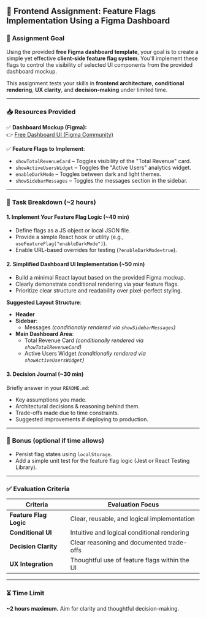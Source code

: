 ## 🚩 **Frontend Assignment: Feature Flags Implementation Using a Figma Dashboard**

### 🎯 **Assignment Goal**

Using the provided **free Figma dashboard template**, your goal is to create a simple yet effective **client-side feature flag system**. You'll implement these flags to control the visibility of selected UI components from the provided dashboard mockup.

This assignment tests your skills in **frontend architecture**, **conditional rendering**, **UX clarity**, and **decision-making** under limited time.

---

### 📥 **Resources Provided**

✅ **Dashboard Mockup (Figma):**  
👉 [Free Dashboard UI (Figma Community)](https://www.figma.com/community/file/1020707462188017225)

✅ **Feature Flags to Implement**:
- `showTotalRevenueCard` – Toggles visibility of the "Total Revenue" card.
- `showActiveUsersWidget` – Toggles the "Active Users" analytics widget.
- `enableDarkMode` – Toggles between dark and light themes.
- `showSidebarMessages` – Toggles the messages section in the sidebar.

---

### 📌 **Task Breakdown (~2 hours)**

#### **1. Implement Your Feature Flag Logic (~40 min)**
- Define flags as a JS object or local JSON file.
- Provide a simple React hook or utility (e.g., `useFeatureFlag("enableDarkMode")`).
- Enable URL-based overrides for testing (`?enableDarkMode=true`).

#### **2. Simplified Dashboard UI Implementation (~50 min)**
- Build a minimal React layout based on the provided Figma mockup.
- Clearly demonstrate conditional rendering via your feature flags.
- Prioritize clear structure and readability over pixel-perfect styling.

**Suggested Layout Structure**:
- **Header**
- **Sidebar**:
  - Messages *(conditionally rendered via `showSidebarMessages`)*
- **Main Dashboard Area**:
  - Total Revenue Card *(conditionally rendered via `showTotalRevenueCard`)*
  - Active Users Widget *(conditionally rendered via `showActiveUsersWidget`)*

#### **3. Decision Journal (~30 min)**
Briefly answer in your `README.md`:
- Key assumptions you made.
- Architectural decisions & reasoning behind them.
- Trade-offs made due to time constraints.
- Suggested improvements if deploying to production.

---

### 🧪 **Bonus (optional if time allows)**
- Persist flag states using `localStorage`.
- Add a simple unit test for the feature flag logic (Jest or React Testing Library).

---

### ✅ **Evaluation Criteria**

| Criteria              | Evaluation Focus                                       |
|-----------------------|--------------------------------------------------------|
| **Feature Flag Logic**| Clear, reusable, and logical implementation            |
| **Conditional UI**    | Intuitive and logical conditional rendering            |
| **Decision Clarity**  | Clear reasoning and documented trade-offs              |
| **UX Integration**    | Thoughtful use of feature flags within the UI          |

---

### ⏳ **Time Limit**
**~2 hours maximum.** Aim for clarity and thoughtful decision-making.
